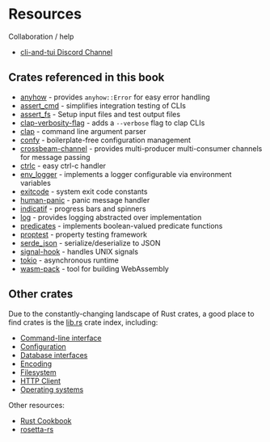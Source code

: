 # Resources

Collaboration / help
- [cli-and-tui Discord Channel](https://discord.com/channels/273534239310479360/943315667430563862)

## Crates referenced in this book

- [anyhow](https://crates.io/crates/anyhow) - provides `anyhow::Error` for easy error handling
- [assert_cmd](https://crates.io/crates/assert_cmd) - simplifies integration testing of CLIs
- [assert_fs](https://crates.io/crates/assert_fs) - Setup input files and test output files
- [clap-verbosity-flag](https://crates.io/crates/clap-verbosity-flag) - adds a `--verbose` flag to clap CLIs
- [clap](https://crates.io/crates/clap) - command line argument parser
- [confy](https://crates.io/crates/confy) - boilerplate-free configuration management
- [crossbeam-channel](https://crates.io/crates/crossbeam-channel) - provides multi-producer multi-consumer channels for message passing
- [ctrlc](https://crates.io/crates/ctrlc) - easy ctrl-c handler
- [env_logger](https://crates.io/crates/env_logger) - implements a logger configurable via environment variables
- [exitcode](https://crates.io/crates/exitcode) - system exit code constants
- [human-panic](https://crates.io/crates/human-panic) - panic message handler
- [indicatif](https://crates.io/crates/indicatif) - progress bars and spinners
- [log](https://crates.io/crates/log) - provides logging abstracted over implementation
- [predicates](https://crates.io/crates/predicates) - implements boolean-valued predicate functions
- [proptest](https://crates.io/crates/proptest) - property testing framework
- [serde_json](https://crates.io/crates/serde_json) - serialize/deserialize to JSON
- [signal-hook](https://crates.io/crates/signal-hook) - handles UNIX signals
- [tokio](https://crates.io/crates/tokio) - asynchronous runtime
- [wasm-pack](https://crates.io/crates/wasm-pack) - tool for building WebAssembly

## Other crates

Due to the constantly-changing landscape of Rust crates, a good place to find
crates is the [lib.rs](https://lib.rs) crate index, including:
- [Command-line interface](https://lib.rs/command-line-interface)
- [Configuration](https://lib.rs/config)
- [Database interfaces](https://lib.rs/database)
- [Encoding](https://lib.rs/encoding)
- [Filesystem](https://lib.rs/filesystem)
- [HTTP Client](https://lib.rs/web-programming/http-client)
- [Operating systems](https://lib.rs/os)

Other resources:
- [Rust Cookbook](https://rust-lang-nursery.github.io/rust-cookbook/)
- [rosetta-rs](https://github.com/rosetta-rs)

